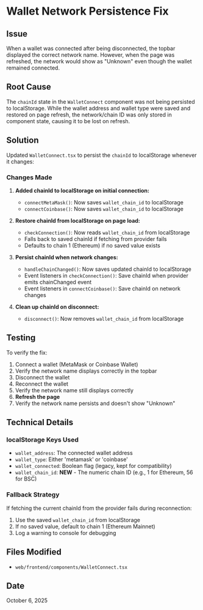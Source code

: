 # Wallet Network Persistence Fix

## Issue
When a wallet was connected after being disconnected, the topbar displayed the correct network name. However, when the page was refreshed, the network would show as "Unknown" even though the wallet remained connected.

## Root Cause
The `chainId` state in the `WalletConnect` component was not being persisted to localStorage. While the wallet address and wallet type were saved and restored on page refresh, the network/chain ID was only stored in component state, causing it to be lost on refresh.

## Solution
Updated `WalletConnect.tsx` to persist the `chainId` to localStorage whenever it changes:

### Changes Made

1. **Added chainId to localStorage on initial connection:**
   - `connectMetaMask()`: Now saves `wallet_chain_id` to localStorage
   - `connectCoinbase()`: Now saves `wallet_chain_id` to localStorage

2. **Restore chainId from localStorage on page load:**
   - `checkConnection()`: Now reads `wallet_chain_id` from localStorage
   - Falls back to saved chainId if fetching from provider fails
   - Defaults to chain 1 (Ethereum) if no saved value exists

3. **Persist chainId when network changes:**
   - `handleChainChanged()`: Now saves updated chainId to localStorage
   - Event listeners in `checkConnection()`: Save chainId when provider emits chainChanged event
   - Event listeners in `connectCoinbase()`: Save chainId on network changes

4. **Clean up chainId on disconnect:**
   - `disconnect()`: Now removes `wallet_chain_id` from localStorage

## Testing
To verify the fix:

1. Connect a wallet (MetaMask or Coinbase Wallet)
2. Verify the network name displays correctly in the topbar
3. Disconnect the wallet
4. Reconnect the wallet
5. Verify the network name still displays correctly
6. **Refresh the page**
7. Verify the network name persists and doesn't show "Unknown"

## Technical Details

### localStorage Keys Used
- `wallet_address`: The connected wallet address
- `wallet_type`: Either 'metamask' or 'coinbase'
- `wallet_connected`: Boolean flag (legacy, kept for compatibility)
- `wallet_chain_id`: **NEW** - The numeric chain ID (e.g., 1 for Ethereum, 56 for BSC)

### Fallback Strategy
If fetching the current chainId from the provider fails during reconnection:
1. Use the saved `wallet_chain_id` from localStorage
2. If no saved value, default to chain 1 (Ethereum Mainnet)
3. Log a warning to console for debugging

## Files Modified
- `web/frontend/components/WalletConnect.tsx`

## Date
October 6, 2025
